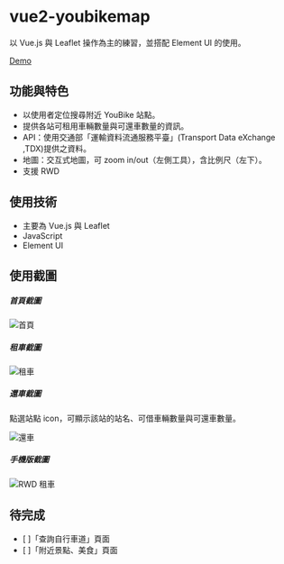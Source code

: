 # vue2-youbikemap

以 Vue.js 與 Leaflet 操作為主的練習，並搭配 Element UI 的使用。

[Demo](https://rkcfkrrt.github.io/vue2-youbikemap/)

## 功能與特色
- 以使用者定位搜尋附近 YouBike 站點。
- 提供各站可租用車輛數量與可還車數量的資訊。
- API：使用交通部「運輸資料流通服務平臺」(Transport Data eXchange ,TDX)提供之資料。
- 地圖：交互式地圖，可 zoom in/out（左側工具），含比例尺（左下）。
- 支援 RWD

## 使用技術
- 主要為 Vue.js 與 Leaflet
- JavaScript
- Element UI

## 使用截圖

##### 首頁截圖
![首頁](https://imgur.com/mRvfCWk.jpg)


##### 租車截圖
![租車](https://imgur.com/DEN2max.jpg)


##### 還車截圖
點選站點 icon，可顯示該站的站名、可借車輛數量與可還車數量。

![還車](https://imgur.com/Fr50GeO.jpg)


##### 手機版截圖
![RWD 租車](https://imgur.com/BKC6fzQ.jpg)


## 待完成
- [ ]「查詢自行車道」頁面
- [ ]「附近景點、美食」頁面
